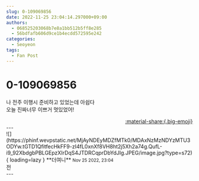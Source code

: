 ```yaml
---
slug: 0-109069856
date: 2022-11-25 23:04:14.297000+09:00
authors:
  - 068525203068b7e8a1bb512b5ff8e285
  - 56bdfafb606d9ce1b4ecdd572595e242
categories:
  - Seoyeon
tags:
  - Fan Post
---
```


# 0-109069856

<div class="post-container" markdown="1">
<div class="content-container md-sidebar__scrollwrap" markdown="1">

나 전주 이행시 준비하고 있었는데 아쉽다<br>오늘 진짜너무 이쁘거 멋있었어!

</div>
</div>

<div style="text-align: right;" markdown="1">
<a href="https://weverse.io/fromis9/fanpost/0-109069856" style="text-align: right;">:material-share:{.big-emoji}</a>
</div>
---

<div class="comments-container md-sidebar__scrollwrap" markdown="1">
<div class="comment" markdown="1">
<div class='id-container' markdown="1">
![](https://phinf.wevpstatic.net/MjAyNDEyMDZfMTk0/MDAxNzMzNDYzMTU3ODYw.tGTD1QfitfecHkFF9-zI4fL0xnXf8VH8ht2j5Xh2a74g.QufL-i9_92XbdgbPBLGEpzXIrDqS4JTDRCqprDbYdJIg.JPEG/image.jpg?type=s72){ loading=lazy }
**<span class="artist">더여니</span>** <small>Nov 25 2022, 23:04</small><br>
</div>
<div class='comment-body' markdown="1">
전
</div>
</div>
</div>
---
